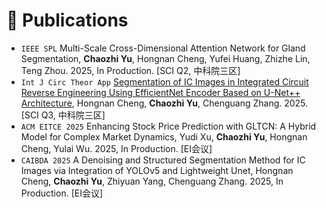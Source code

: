 # 📝 Publications 

<!-- My full paper list is shown at [my personal homepage](https://yuchaozhi.github.io). -->

<!-- #### 🌍Spatiotemporal Data Mining -->

- ``IEEE SPL`` Multi-Scale Cross-Dimensional Attention Network for Gland Segmentation, **Chaozhi Yu**, Hongnan Cheng, Yufei Huang, Zhizhe Lin, Teng Zhou. 2025, In Production. [SCI Q2, 中科院三区]
- ``Int J Circ Theor App`` [Segmentation of IC Images in Integrated Circuit Reverse Engineering Using EfficientNet Encoder Based on U-Net++ Architecture](https://onlinelibrary.wiley.com/doi/abs/10.1002/cta.4485), Hongnan Cheng, **Chaozhi Yu**, Chenguang Zhang. 2025. [SCI Q3, 中科院三区]
- ``ACM EITCE 2025`` Enhancing Stock Price Prediction with GLTCN: A Hybrid Model for Complex Market Dynamics, Yudi Xu, **Chaozhi Yu**, Hongnan Cheng, Yulai Wu. 2025, In Production. [EI会议]
- ``CAIBDA 2025`` A Denoising and Structured Segmentation Method for IC Images via Integration of YOLOv5 and Lightweight Unet, Hongnan Cheng, **Chaozhi Yu**, Zhiyuan Yang, Chenguang Zhang. 2025, In Production. [EI会议]

<!-- #### 📚Image Processing -->


